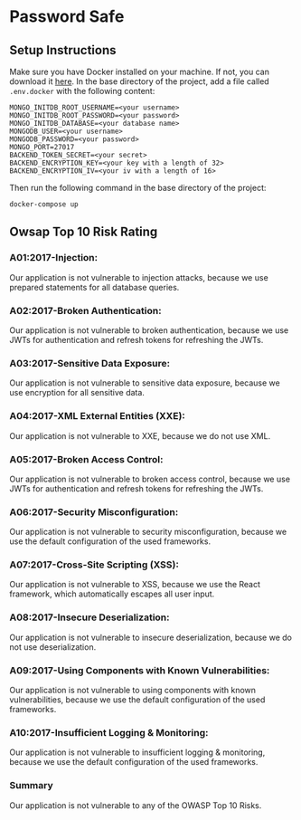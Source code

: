 # Password Safe

## Setup Instructions

Make sure you have Docker installed on your machine. If not, you can download it [here](https://www.docker.com/products/docker-desktop).
In the base directory of the project, add a file called `.env.docker` with the following content:

```env
MONGO_INITDB_ROOT_USERNAME=<your username>
MONGO_INITDB_ROOT_PASSWORD=<your password>
MONGO_INITDB_DATABASE=<your database name>
MONGODB_USER=<your username>
MONGODB_PASSWORD=<your password>
MONGO_PORT=27017
BACKEND_TOKEN_SECRET=<your secret>
BACKEND_ENCRYPTION_KEY=<your key with a length of 32>
BACKEND_ENCRYPTION_IV=<your iv with a length of 16>
```

Then run the following command in the base directory of the project:

```
docker-compose up
```

## Owsap Top 10 Risk Rating

### A01:2017-Injection:

Our application is not vulnerable to injection attacks, because we use prepared statements for all database queries.

### A02:2017-Broken Authentication:

Our application is not vulnerable to broken authentication, because we use JWTs for authentication and refresh tokens for refreshing the JWTs.

### A03:2017-Sensitive Data Exposure:

Our application is not vulnerable to sensitive data exposure, because we use encryption for all sensitive data.

### A04:2017-XML External Entities (XXE):

Our application is not vulnerable to XXE, because we do not use XML.

### A05:2017-Broken Access Control:

Our application is not vulnerable to broken access control, because we use JWTs for authentication and refresh tokens for refreshing the JWTs.

### A06:2017-Security Misconfiguration:

Our application is not vulnerable to security misconfiguration, because we use the default configuration of the used frameworks.

### A07:2017-Cross-Site Scripting (XSS):

Our application is not vulnerable to XSS, because we use the React framework, which automatically escapes all user input.

### A08:2017-Insecure Deserialization:

Our application is not vulnerable to insecure deserialization, because we do not use deserialization.

### A09:2017-Using Components with Known Vulnerabilities:

Our application is not vulnerable to using components with known vulnerabilities, because we use the default configuration of the used frameworks.

### A10:2017-Insufficient Logging & Monitoring:

Our application is not vulnerable to insufficient logging & monitoring, because we use the default configuration of the used frameworks.

### Summary

Our application is not vulnerable to any of the OWASP Top 10 Risks.
